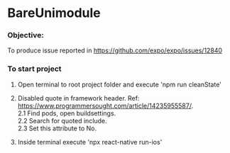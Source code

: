 # BareUnimodule

### Objective: 

To produce issue reported in https://github.com/expo/expo/issues/12840



### To start project 

1. Open terminal to root project folder and execute 'npm run cleanState'

2. Disabled quote in framework header. Ref: https://www.programmersought.com/article/14235955587/.   
  2.1 Find pods, open buildsettings.   
  2.2 Search for quoted include.   
  2.3 Set this attribute to No.   

3. Inside terminal execute 'npx react-native run-ios'
